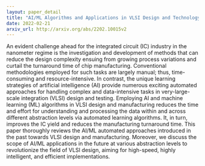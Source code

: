 ```yaml
---
layout: paper_detail
title: "AI/ML Algorithms and Applications in VLSI Design and Technology"
date: 2022-02-21
arxiv_url: http://arxiv.org/abs/2202.10015v2
---
```


An evident challenge ahead for the integrated circuit (IC) industry in the nanometer regime is the investigation and development of methods that can reduce the design complexity ensuing from growing process variations and curtail the turnaround time of chip manufacturing. Conventional methodologies employed for such tasks are largely manual; thus, time-consuming and resource-intensive. In contrast, the unique learning strategies of artificial intelligence (AI) provide numerous exciting automated approaches for handling complex and data-intensive tasks in very-large-scale integration (VLSI) design and testing. Employing AI and machine learning (ML) algorithms in VLSI design and manufacturing reduces the time and effort for understanding and processing the data within and across different abstraction levels via automated learning algorithms. It, in turn, improves the IC yield and reduces the manufacturing turnaround time. This paper thoroughly reviews the AI/ML automated approaches introduced in the past towards VLSI design and manufacturing. Moreover, we discuss the scope of AI/ML applications in the future at various abstraction levels to revolutionize the field of VLSI design, aiming for high-speed, highly intelligent, and efficient implementations.
